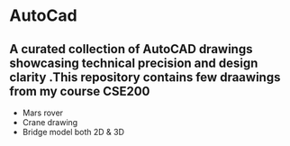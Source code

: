 # A u t o C a d 

## A curated collection of AutoCAD drawings showcasing technical precision and design clarity .This repository contains few draawings from my course CSE200

- Mars rover
- Crane drawing
- Bridge model both 2D & 3D
 
 
